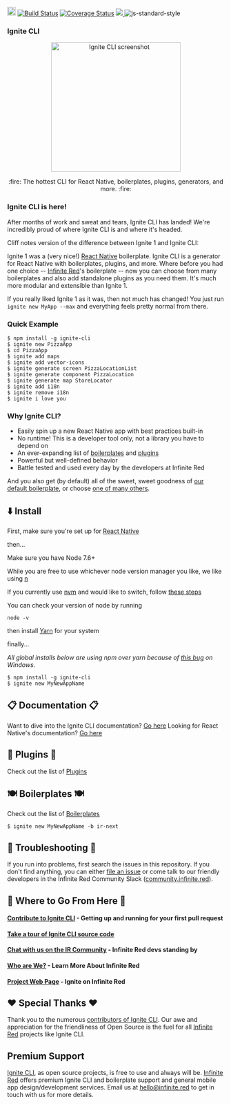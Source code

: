 <a href="https://badge.fury.io/js/ignite-cli" target="_blank"><img src="https://badge.fury.io/js/ignite-cli.svg" alt="npm version" height="20"></a>
<a href="https://semaphoreci.com/ir/ignite" target="_blank"><img src=https://semaphoreci.com/api/v1/ir/ignite/branches/master/shields_badge.svg alt='Build Status'/></a>
[![Coverage Status](https://coveralls.io/repos/github/infinitered/ignite/badge.svg?branch=master)](https://coveralls.io/github/infinitered/ignite?branch=master)
<a href="http://community.infinite.red/">
  <img src="https://infiniteredcommunity.herokuapp.com/badge.svg">
</a>
<img src=https://img.shields.io/badge/code%20style-standard-brightgreen.svg?style%3Dflat alt='js-standard-style'/>

### Ignite CLI

<p align="center">
  <a href="https://infinite.red/ignite"><img src="https://cloud.githubusercontent.com/assets/1479215/23348302/941b2d54-fc5d-11e6-9042-62501fa90b05.png" alt="Ignite CLI screenshot" width="300px"></a>
</p>

<p align="center">
  :fire: The hottest CLI for React Native, boilerplates, plugins, generators, and more. :fire:
  <br/>
</p>

### Ignite CLI is here!

After months of work and sweat and tears, Ignite CLI has landed! We're incredibly proud of where Ignite CLI is and where it's headed.

Cliff notes version of the difference between Ignite 1 and Ignite CLI:

Ignite 1 was a (very nice!) [React Native](http://facebook.github.io/react-native/docs/getting-started.html) boilerplate. Ignite CLI is a generator for React Native with boilerplates, plugins, and more. Where before you had one choice -- [Infinite Red](https://infinite.red)'s boilerplate -- now you can choose from many boilerplates and also add standalone plugins as you need them. It's much more modular and extensible than Ignite 1.

If you really liked Ignite 1 as it was, then not much has changed! You just run `ignite new MyApp --max` and everything feels pretty normal from there.


### Quick Example

```
$ npm install -g ignite-cli
$ ignite new PizzaApp
$ cd PizzaApp
$ ignite add maps
$ ignite add vector-icons
$ ignite generate screen PizzaLocationList
$ ignite generate component PizzaLocation
$ ignite generate map StoreLocator
$ ignite add i18n
$ ignite remove i18n
$ ignite i love you
```

### Why Ignite CLI?

* Easily spin up a new React Native app with best practices built-in
* No runtime! This is a developer tool only, not a library you have to depend on
* An ever-expanding list of [boilerplates](./BOILERPLATES.md) and [plugins](./PLUGINS.md)
* Powerful but well-defined behavior
* Battle tested and used every day by the developers at Infinite Red

And you also get (by default) all of the sweet, sweet goodness of [our default boilerplate](https://github.com/infinitered/ignite-ir-boilerplate-2016), or choose [one of many others](./BOILERPLATES.md).

## :arrow_down: Install

First, make sure you're set up for [React Native](https://facebook.github.io/react-native/docs/getting-started.html#content)

then...

Make sure you have Node 7.6+

While you are free to use whichever node version manager you like, we like using [n](https://github.com/tj/n)

If you currently use [nvm](https://github.com/creationix/nvm) and would like to switch, follow [these steps](./docs/quick-start/nvm-to-n.md)

You can check your version of node by running

```
node -v
```

then install [Yarn](https://yarnpkg.com/lang/en/docs/install/) for your system

finally...

_All global installs below are using npm over yarn because of [this bug](https://github.com/yarnpkg/yarn/issues/859) on Windows._
```
$ npm install -g ignite-cli
$ ignite new MyNewAppName
```
## :clipboard: Documentation :clipboard:

Want to dive into the Ignite CLI documentation? [Go here](./docs/README.md)
Looking for React Native's documentation? [Go here](http://facebook.github.io/react-native/docs/getting-started.html) 

## :electric_plug: Plugins :electric_plug:

Check out the list of [Plugins](./PLUGINS.md)

## :plate_with_cutlery: Boilerplates :plate_with_cutlery:

Check out the list of [Boilerplates](./BOILERPLATES.md)
```
$ ignite new MyNewAppName -b ir-next
```

## :poop: Troubleshooting :poop:

If you run into problems, first search the issues in this repository. If you don't find anything, you can either [file an issue](https://github.com/infinitered/ignite/issues) or come talk to our friendly developers in the Infinite Red Community Slack ([community.infinite.red](http://community.infinite.red)).

## :telescope: Where to Go From Here :telescope:

#### [Contribute to Ignite CLI](https://github.com/infinitered/ignite/blob/master/.github/CONTRIBUTING.md) - Getting up and running for your first pull request
#### [Take a tour of Ignite CLI source code](https://github.com/infinitered/ignite/blob/master/docs/advanced-guides/tour.md)
#### [Chat with us on the IR Community](http://community.infinite.red) - Infinite Red devs standing by
#### [Who are We?](https://infinite.red) - Learn More About Infinite Red
#### [Project Web Page](https://infinite.red/ignite/) - Ignite on Infinite Red

## :heart: Special Thanks :heart:
Thank you to the numerous [contributors of Ignite CLI](https://github.com/infinitered/ignite/graphs/contributors). Our awe and appreciation for the friendliness of Open Source is the fuel for all [Infinite Red](https://infinite.red/) projects like Ignite CLI.

## Premium Support

[Ignite CLI](https://infinite.red/ignite), as open source projects, is free to use and always will be. [Infinite Red](https://infinite.red/) offers premium Ignite CLI and boilerplate support and general mobile app design/development services. Email us at [hello@infinite.red](mailto:hello@infinite.red) to get in touch with us for more details.

